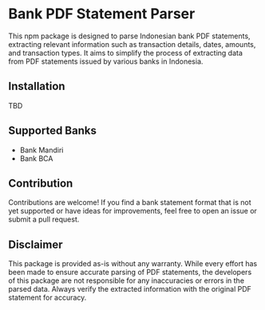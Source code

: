 # Bank PDF Statement Parser

This npm package is designed to parse Indonesian bank PDF statements, extracting relevant information such as transaction details, dates, amounts, and transaction types. It aims to simplify the process of extracting data from PDF statements issued by various banks in Indonesia.

## Installation

TBD

## Supported Banks

- Bank Mandiri
- Bank BCA

## Contribution

Contributions are welcome! If you find a bank statement format that is not yet supported or have ideas for improvements, feel free to open an issue or submit a pull request.

## Disclaimer

This package is provided as-is without any warranty. While every effort has been made to ensure accurate parsing of PDF statements, the developers of this package are not responsible for any inaccuracies or errors in the parsed data. Always verify the extracted information with the original PDF statement for accuracy.

